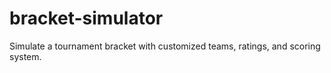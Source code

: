 # bracket-simulator
Simulate a tournament bracket with customized teams, ratings, and scoring system.
